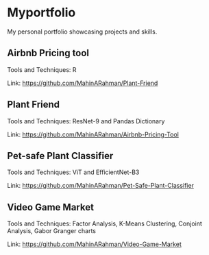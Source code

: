 # Myportfolio
My personal portfolio showcasing projects and skills.

## Airbnb Pricing tool
Tools and Techniques: R

Link: https://github.com/MahinARahman/Plant-Friend

## Plant Friend
Tools and Techniques: ResNet-9 and Pandas Dictionary

Link: https://github.com/MahinARahman/Airbnb-Pricing-Tool

## Pet-safe Plant Classifier
Tools and Techniques: ViT and EfficientNet-B3

Link: https://github.com/MahinARahman/Pet-Safe-Plant-Classifier

## Video Game Market
Tools and Techniques: Factor Analysis, K-Means Clustering, Conjoint Analysis, Gabor Granger charts

Link: https://github.com/MahinARahman/Video-Game-Market
